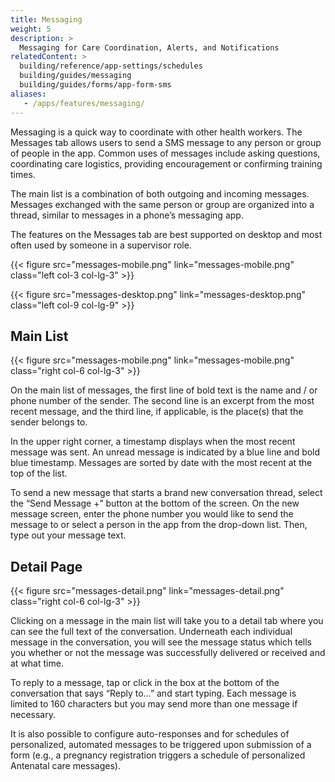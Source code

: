```yaml
---
title: Messaging
weight: 5
description: >
  Messaging for Care Coordination, Alerts, and Notifications
relatedContent: >
  building/reference/app-settings/schedules
  building/guides/messaging
  building/guides/forms/app-form-sms
aliases:
   - /apps/features/messaging/
---
```


Messaging is a quick way to coordinate with other health workers. The Messages tab allows users to send a SMS message to any person or group of people in the app. Common uses of messages include asking questions, coordinating care logistics, providing encouragement or confirming training times.

The main list is a combination of both outgoing and incoming messages. Messages exchanged with the same person or group are organized into a thread, similar to messages in a phone’s messaging app. 

The features on the Messages tab are best supported on desktop and most often used by someone in a supervisor role.

{{< figure src="messages-mobile.png" link="messages-mobile.png" class="left col-3 col-lg-3" >}}

{{< figure src="messages-desktop.png" link="messages-desktop.png" class="left col-9 col-lg-9" >}}

## Main List

{{< figure src="messages-mobile.png" link="messages-mobile.png" class="right col-6 col-lg-3" >}}

On the main list of messages, the first line of bold text is the name and / or phone number of the sender. The second line is an excerpt from the most recent message, and the third line, if applicable, is the place(s) that the sender belongs to. 

In the upper right corner, a timestamp displays when the most recent message was sent. An unread message is indicated by a blue line and bold blue timestamp. Messages are sorted by date with the most recent at the top of the list.

To send a new message that starts a brand new conversation thread, select the “Send Message +” button at the bottom of the screen. On the new message screen, enter the phone number you would like to send the message to or select a person in the app from the drop-down list. Then, type out your message text.
<br clear="all">

## Detail Page

{{< figure src="messages-detail.png" link="messages-detail.png" class="right col-6 col-lg-3" >}}


Clicking on a message in the main list will take you to a detail tab where you can see the full text of the conversation. Underneath each individual message in the conversation, you will see the message status which tells you whether or not the message was successfully delivered or received and at what time.

To reply to a message, tap or click in the box at the bottom of the conversation that says “Reply to…” and start typing. Each message is limited to 160 characters but you may send more than one message if necessary.

It is also possible to configure auto-responses and for schedules of personalized, automated messages to be triggered upon submission of a form (e.g., a pregnancy registration triggers a schedule of personalized Antenatal care messages).
<br clear="all">
